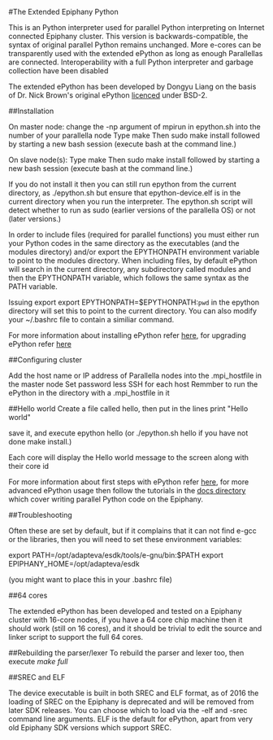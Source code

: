 #The Extended Epiphany Python

This is an Python interpreter used for parallel Python interpreting on Internet connected Epiphany cluster.
This version is backwards-compatible, the syntax of original parallel Python remains unchanged.
More e-cores can be transparently used with the extended ePython as long as enough Parallellas are connected.
Interoperability with a full Python interpreter and garbage collection have been disabled

The extended ePython has been developed by Dongyu Liang on the basis of Dr. Nick Brown's original ePython [licenced](LICENCE) under BSD-2.

##Installation

On master node:
change the -np argument of mpirun in epython.sh into the number of your parallella node
Type make
Then sudo make install followed by starting a new bash session (execute bash at the command line.)

On slave node(s):
Type make
Then sudo make install followed by starting a new bash session (execute bash at the command line.)

If you do not install it then you can still run epython from the current directory, as ./epython.sh but ensure that epython-device.elf is in the current directory when you run the interpreter. The epython.sh script will detect whether to run as sudo (earlier versions of the parallella OS) or not (later versions.)

In order to include files (required for parallel functions) you must either run your Python codes in the same directory as the executables (and the modules directory) and/or export the EPYTHONPATH environment variable to point to the modules directory. When including files, by default ePython will search in the current directory, any subdirectory called modules and then the EPYTHONPATH variable, which follows the same syntax as the PATH variable.

Issuing export export EPYTHONPATH=$EPYTHONPATH:`pwd` in the epython directory will set this to point to the current directory. You can also modify your ~/.bashrc file to contain a similiar command.

For more information about installing ePython refer [here](docs/tutorial1.md), for upgrading ePython refer [here](docs/installupgrade.md)

##Configuring cluster

Add the host name or IP address of Parallella nodes into the .mpi_hostfile in the master node
Set password less SSH for each host
Remmber to run the ePython in the directory with a .mpi_hostfile in it

##Hello world
Create a file called hello, then put in the lines
print "Hello world"

save it, and execute epython hello (or ./epython.sh hello if you have not done make install.)

Each core will display the Hello world message to the screen along with their core id

For more information about first steps with ePython refer [here](docs/tutorial1.md), for more advanced ePython usage then follow the tutorials in the [docs directory](docs) which cover writing parallel Python code on the Epiphany.

##Troubleshooting

Often these are set by default, but if it complains that it can not find e-gcc or the libraries, then you will need to set these environment variables:

export PATH=/opt/adapteva/esdk/tools/e-gnu/bin:$PATH
export EPIPHANY_HOME=/opt/adapteva/esdk

(you might want to place this in your .bashrc file)

##64 cores

The extended ePython has been developed and tested on a Epiphany cluster with 16-core nodes, if you have a 64 core chip machine then it should work (still on 16 cores), and it should be trivial to edit the source and linker script to support the full 64 cores.

##Rebuilding the parser/lexer
To rebuild the parser and lexer too, then execute *make full*

##SREC and ELF

The device executable is built in both SREC and ELF format, as of 2016 the loading of SREC on the Epiphany is deprecated and will be removed from later SDK releases. You can choose which to load via the -elf and -srec command line arguments. ELF is the default for ePython, apart from very old Epiphany SDK versions which support SREC.
